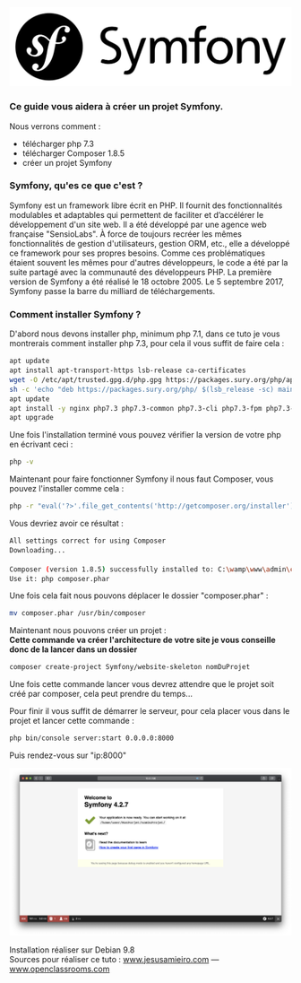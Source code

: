 ![](images/Symfony.png)
### Ce guide vous aidera à créer un projet Symfony.
Nous verrons comment :
* télécharger php 7.3
* télécharger Composer 1.8.5
* créer un projet Symfony

### Symfony, qu'es ce que c'est ?

Symfony est un framework libre écrit en PHP. Il fournit des fonctionnalités modulables et adaptables qui permettent de faciliter et d’accélérer le développement d'un site web.
Il a été développé par une agence web française "SensioLabs". À force de toujours recréer les mêmes fonctionnalités de gestion d'utilisateurs, gestion ORM, etc., elle a développé ce framework pour ses propres besoins. Comme ces problématiques étaient souvent les mêmes pour d'autres développeurs, le code a été par la suite partagé avec la communauté des développeurs PHP. La première version de Symfony a été réalisé le 18 octobre 2005.
Le 5 septembre 2017, Symfony passe la barre du milliard de téléchargements. 

### Comment installer Symfony ?

D'abord nous devons installer php, minimum php 7.1, dans ce tuto je vous montrerais comment installer php 7.3, pour cela il vous suffit de faire cela :
```bash 
apt update
apt install apt-transport-https lsb-release ca-certificates
wget -O /etc/apt/trusted.gpg.d/php.gpg https://packages.sury.org/php/apt.gpg
sh -c 'echo "deb https://packages.sury.org/php/ $(lsb_release -sc) main" > /etc/apt/sources.list.d/php.list'
apt update
apt install -y nginx php7.3 php7.3-common php7.3-cli php7.3-fpm php7.3-mysql php7.3-xml php7.3-curl php7.3-mbstring php7.3-zip
apt upgrade
```
Une fois l'installation terminé vous pouvez vérifier la version de votre php en écrivant ceci :
```bash
php -v
```

Maintenant pour faire fonctionner Symfony il nous faut Composer, vous pouvez l'installer comme cela :
```bash
php -r "eval('?>'.file_get_contents('http://getcomposer.org/installer'));"
```

Vous devriez avoir ce résultat :
```bash
All settings correct for using Composer
Downloading...

Composer (version 1.8.5) successfully installed to: C:\wamp\www\admin\composer.phar
Use it: php composer.phar
```

Une fois cela fait nous pouvons déplacer le dossier "composer.phar" :
```bash
mv composer.phar /usr/bin/composer
```
Maintenant nous pouvons créer un projet :<br>
**Cette commande va créer l'architecture de votre site je vous conseille donc de la lancer dans un dossier**
```bash
composer create-project Symfony/website-skeleton nomDuProjet
```
Une fois cette commande lancer vous devrez attendre que le projet soit créé par composer, cela peut prendre du temps...

Pour finir il vous suffit de démarrer le serveur, pour cela placer vous dans le projet et lancer cette commande :

```bash
php bin/console server:start 0.0.0.0:8000
```

Puis rendez-vous sur "ip:8000"

![](images/SymfonyPageAccueil.png)

Installation réaliser sur Debian 9.8 <br>
Sources pour réaliser ce tuto : www.jesusamieiro.com — www.openclassrooms.com
